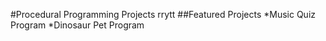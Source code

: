 #Procedural Programming Projects
rrytt
##Featured Projects
*Music Quiz Program
*Dinosaur Pet Program
